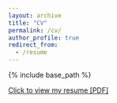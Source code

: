 ```yaml
---
layout: archive
title: "CV"
permalink: /cv/
author_profile: true
redirect_from:
  - /resume
---
```


{% include base_path %}

[Click to view my resume [PDF]](http://lantaoyu.github.io/files/haiweima_cv.pdf)
